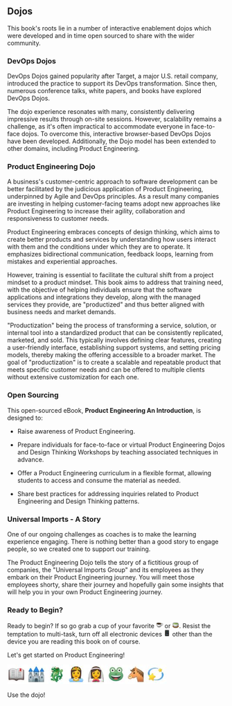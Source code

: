 ## Dojos

This book's roots lie in a number of interactive enablement dojos which were developed and in time open sourced to share with the wider community.

### DevOps Dojos

DevOps Dojos gained popularity after Target, a major U.S. retail company, introduced the practice to support its DevOps transformation. Since then, numerous conference talks, white papers, and books have explored DevOps Dojos.

The dojo experience resonates with many, consistently delivering impressive results through on-site sessions. However, scalability remains a challenge, as it's often impractical to accommodate everyone in face-to-face dojos. To overcome this, interactive browser-based DevOps Dojos have been developed. Additionally, the Dojo model has been extended to other domains, including Product Engineering.

### Product Engineering Dojo

A business's customer-centric approach to software development can be better facilitated by the judicious application of Product Engineering, underpinned by Agile and DevOps principles. As a result many companies are investing in helping customer-facing teams adopt new approaches like Product Engineering to increase their agility, collaboration and responsiveness to customer needs.

Product Engineering embraces concepts of design thinking, which aims to create better products and services by understanding how users interact with them and the conditions under which they are to operate. It emphasizes bidirectional communication, feedback loops, learning from mistakes and experiential approaches.

However, training is essential to facilitate the cultural shift from a project mindset to a product mindset. This book aims to address that training need, with the objective of helping individuals ensure that the software applications and integrations they develop, along with the managed services they provide, are "productized" and thus better aligned with business needs and market demands.

"Productization" being the process of transforming a service, solution, or internal tool into a standardized product that can be consistently replicated, marketed, and sold. This typically involves defining clear features, creating a user-friendly interface, establishing support systems, and setting pricing models, thereby making the offering accessible to a broader market. The goal of "productization" is to create a scalable and repeatable product that meets specific customer needs and can be offered to multiple clients without extensive customization for each one.

### Open Sourcing

This open-sourced eBook, **Product Engineering An Introduction**, is designed to:

- Raise awareness of Product Engineering.

- Prepare individuals for face-to-face or virtual Product Engineering Dojos and Design Thinking Workshops by teaching associated techniques in advance.

- Offer a Product Engineering curriculum in a flexible format, allowing students to access and consume the material as needed.

- Share best practices for addressing inquiries related to Product Engineering and Design Thinking patterns.

### Universal Imports - A Story

One of our ongoing challenges as coaches is to make the learning experience engaging. There is nothing better than a good story to engage people, so we created one to support our training.

The Product Engineering Dojo tells the story of a fictitious group of companies, the "Universal Imports Group" and its employees as they embark on their Product Engineering journey. You will meet those employees shorty, share their journey and hopefully gain some insights that will help you in your own Product Engineering journey.

### Ready to Begin?

Ready to begin? If so go grab a cup of your favorite ![](assets/coffee.png) or ![](assets/tea.png). Resist the temptation to multi-task, turn off all electronic devices ![](assets/iphone.png) other than the device you are reading this book on of course.

Let's get started on Product Engineering!

![Once Upon a Time](assets/onceuponatime.jpg)

Use the dojo!
